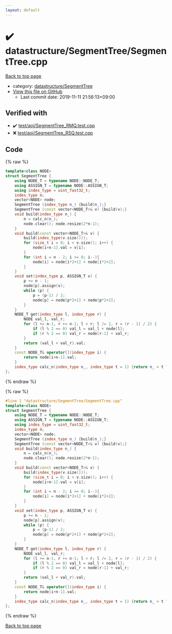 ```yaml
---
layout: default
---
```


<!-- mathjax config similar to math.stackexchange -->
<script type="text/javascript" async
  src="https://cdnjs.cloudflare.com/ajax/libs/mathjax/2.7.5/MathJax.js?config=TeX-MML-AM_CHTML">
</script>
<script type="text/x-mathjax-config">
  MathJax.Hub.Config({
    TeX: { equationNumbers: { autoNumber: "AMS" }},
    tex2jax: {
      inlineMath: [ ['$','$'] ],
      processEscapes: true
    },
    "HTML-CSS": { matchFontHeight: false },
    displayAlign: "left",
    displayIndent: "2em"
  });
</script>

<script type="text/javascript" src="https://cdnjs.cloudflare.com/ajax/libs/jquery/3.4.1/jquery.min.js"></script>
<script src="https://cdn.jsdelivr.net/npm/jquery-balloon-js@1.1.2/jquery.balloon.min.js" integrity="sha256-ZEYs9VrgAeNuPvs15E39OsyOJaIkXEEt10fzxJ20+2I=" crossorigin="anonymous"></script>
<script type="text/javascript" src="../../../assets/js/copy-button.js"></script>
<link rel="stylesheet" href="../../../assets/css/copy-button.css" />


# :heavy_check_mark: datastructure/SegmentTree/SegmentTree.cpp

<a href="../../../index.html">Back to top page</a>

* category: <a href="../../../index.html#cbada5aa9c548d7605cff951f3e28eda">datastructure/SegmentTree</a>
* <a href="{{ site.github.repository_url }}/blob/master/datastructure/SegmentTree/SegmentTree.cpp">View this file on GitHub</a>
    - Last commit date: 2019-11-11 21:56:13+09:00




## Verified with

* :heavy_check_mark: <a href="../../../verify/test/aoj/SegmentTree_RMQ.test.cpp.html">test/aoj/SegmentTree_RMQ.test.cpp</a>
* :x: <a href="../../../verify/test/aoj/SegmentTree_RSQ.test.cpp.html">test/aoj/SegmentTree_RSQ.test.cpp</a>


## Code

<a id="unbundled"></a>
{% raw %}
```cpp
template<class NODE>
struct SegmentTree {
	using NODE_T = typename NODE::NODE_T;
	using ASSIGN_T = typename NODE::ASSIGN_T;
	using index_type = uint_fast32_t;
	index_type n;
	vector<NODE> node;
	SegmentTree (index_type n_) {build(n_);}
	SegmentTree (const vector<NODE_T>& v) {build(v);}
	void build(index_type n_) {
		n = calc_n(n_);
		node.clear(); node.resize(2*n-1);
	}
	void build(const vector<NODE_T>& v) {
		build(index_type(v.size()));
		for (size_t i = 0; i < v.size(); i++) {
			node[i+n-1].val = v[i];
		}
		for (int i = n - 2; i >= 0; i--){
			node[i] = node[i*2+1] + node[i*2+2];
		}
	}
	void set(index_type p, ASSIGN_T v) {
		p += n - 1;
		node[p].assign(v);
		while (p) {
			p = (p-1) / 2;
			node[p] = node[p*2+1] + node[p*2+2];
		}
	}
	NODE_T get(index_type l, index_type r) {
		NODE val_l, val_r;
		for (l += n-1, r += n-1; l < r; l /= 2, r = (r - 1) / 2) {
			if (l % 2 == 0) val_l = val_l + node[l];
			if (r % 2 == 0) val_r = node[r-1] + val_r;
		}
		return (val_l + val_r).val;
	}
	const NODE_T& operator[](index_type i) {
		return node[i+n-1].val;
	}
	index_type calc_n(index_type n_, index_type t = 1) {return n_ > t ? calc_n(n_, t << 1) : t;}
};

```
{% endraw %}

<a id="bundled"></a>
{% raw %}
```cpp
#line 1 "datastructure/SegmentTree/SegmentTree.cpp"
template<class NODE>
struct SegmentTree {
	using NODE_T = typename NODE::NODE_T;
	using ASSIGN_T = typename NODE::ASSIGN_T;
	using index_type = uint_fast32_t;
	index_type n;
	vector<NODE> node;
	SegmentTree (index_type n_) {build(n_);}
	SegmentTree (const vector<NODE_T>& v) {build(v);}
	void build(index_type n_) {
		n = calc_n(n_);
		node.clear(); node.resize(2*n-1);
	}
	void build(const vector<NODE_T>& v) {
		build(index_type(v.size()));
		for (size_t i = 0; i < v.size(); i++) {
			node[i+n-1].val = v[i];
		}
		for (int i = n - 2; i >= 0; i--){
			node[i] = node[i*2+1] + node[i*2+2];
		}
	}
	void set(index_type p, ASSIGN_T v) {
		p += n - 1;
		node[p].assign(v);
		while (p) {
			p = (p-1) / 2;
			node[p] = node[p*2+1] + node[p*2+2];
		}
	}
	NODE_T get(index_type l, index_type r) {
		NODE val_l, val_r;
		for (l += n-1, r += n-1; l < r; l /= 2, r = (r - 1) / 2) {
			if (l % 2 == 0) val_l = val_l + node[l];
			if (r % 2 == 0) val_r = node[r-1] + val_r;
		}
		return (val_l + val_r).val;
	}
	const NODE_T& operator[](index_type i) {
		return node[i+n-1].val;
	}
	index_type calc_n(index_type n_, index_type t = 1) {return n_ > t ? calc_n(n_, t << 1) : t;}
};

```
{% endraw %}

<a href="../../../index.html">Back to top page</a>

